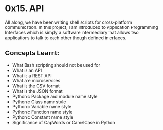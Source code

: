# 0x15. API
All along, we have been writing shell scripts for cross-platform communication. In this project, I am introduced to Application Programming Interfaces which is simply a software intermediary that allows two applications to talk to each other though defined interfaces.

## Concepts Learnt:
* What Bash scripting should not be used for
* What is an API
* What is a REST API
* What are microservices
* What is the CSV format
* What is the JSON format
* Pythonic Package and module name style
* Pythonic Class name style
* Pythonic Variable name style
* Pythonic Function name style
* Pythonic Constant name style
* Significance of CapWords or CamelCase in Python
